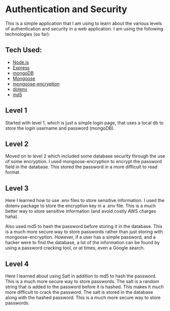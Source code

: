 # Authentication and Security

This is a simple application that I am using to learn about the various levels of authentication and security in a web application.  I am using the following technologies (so far):

## Tech Used:

* [Node.js](https://nodejs.org/en/)
* [Express](https://expressjs.com/)
* [mongoDB](https://www.mongodb.com/)
* [Mongoose](http://mongoosejs.com/)
* [mongoose-encryption](https://www.npmjs.com/package/mongoose-encryption)
* [dotenv](https://www.npmjs.com/package/dotenv)
* [md5](https://www.npmjs.com/package/md5)


## Level 1

Started with level 1, which is just a simple login page, that uses a local db to store the login username and password (mongoDB).

## Level 2

Moved on to level 2 which included some database security through the use of some encryption. I used mongoose-encryption to encrypt the password field in the database. This stored the password in a more difficult to read format.

## Level 3
Here I learned how to use .env files to store sensitive information.  I used the dotenv package to store the encryption key in a .env file.  This is a much better way to store sensitive information (and avoid costly AWS charges haha).

Also used md5 to hash the password before storing it in the database.  This is a much more secure way to store passwords rather than just storing with mongoose-encryption. However, if a user has a simple password, and a hacker were to find the database, a lot of the information can be found by using a password cracking tool, or at times, even a Google search.

## Level 4

Here I learned about using Salt in addition to md5 to hash the password.  This is a much more secure way to store passwords.  The salt is a random string that is added to the password before it is hashed.  This makes it much more difficult to crack the password.  The salt is stored in the database along with the hashed password.  This is a much more secure way to store passwords.

